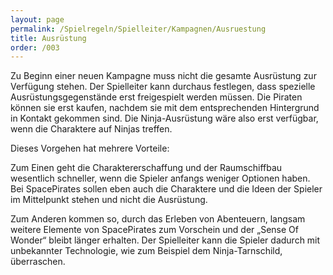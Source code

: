```yaml
---
layout: page
permalink: /Spielregeln/Spielleiter/Kampagnen/Ausruestung
title: Ausrüstung
order: /003
---
```


Zu Beginn einer neuen Kampagne muss nicht die gesamte Ausrüstung zur Verfügung stehen. Der Spielleiter kann durchaus festlegen, dass spezielle Ausrüstungsgegenstände erst freigespielt werden müssen. Die Piraten können sie erst kaufen, nachdem sie mit dem entsprechenden Hintergrund in Kontakt gekommen sind. Die Ninja-Ausrüstung wäre also erst verfügbar, wenn die Charaktere auf Ninjas treffen.

Dieses Vorgehen hat mehrere Vorteile:

Zum Einen geht die Charaktererschaffung und der Raumschiffbau wesentlich schneller, wenn die Spieler anfangs weniger Optionen haben. Bei SpacePirates sollen eben auch die Charaktere und die Ideen der Spieler im Mittelpunkt stehen und nicht die Ausrüstung.

Zum Anderen kommen so, durch das Erleben von Abenteuern, langsam weitere Elemente von SpacePirates zum Vorschein und der „Sense Of Wonder“ bleibt länger erhalten. Der Spielleiter kann die Spieler dadurch mit unbekannter Technologie, wie zum Beispiel dem Ninja-Tarnschild, überraschen.
